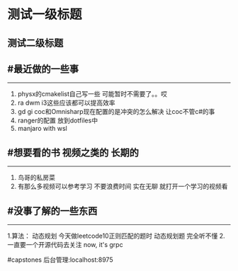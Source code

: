 # 测试一级标题
## 测试二级标题

#最近做的一些事
-----------------------------------------------------------------------------
---
1. physx的cmakelist自己写一些 可能暂时不需要了。。哎
2. ra dwm i3这些应该都可以提高效率
3. gd gi coc和Omnisharp现在配置的是冲突的怎么解决 让coc不管c#的事
4. ranger的配置 放到dotfiles中
5. manjaro with wsl

#想要看的书 视频之类的 长期的
-----------------------------------------------------------------------------
---
1. 鸟哥的私房菜
2. 有那么多视频可以参考学习 不要浪费时间 实在无聊 就打开一个学习的视频看


#没事了解的一些东西
-----------------------------------------------------------------------------
---
1.算法： 动态规划 今天做leetcode10正则匹配的题时  动态规划题 完全听不懂
2. 一直要一个开源代码去关注
   now, it's grpc

#capstones
后台管理:localhost:8975
